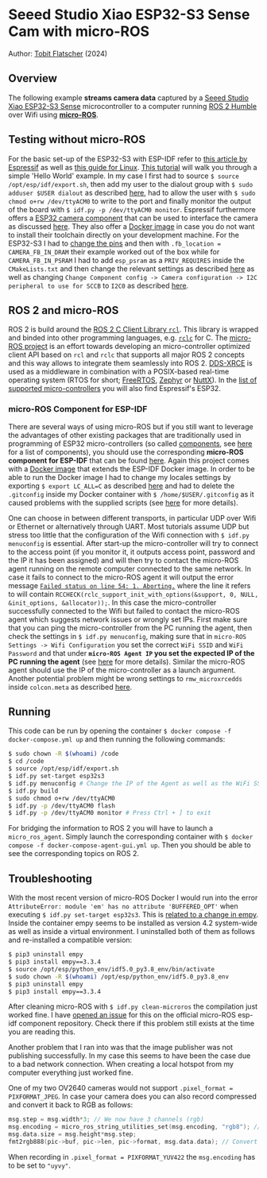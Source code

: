 # Seeed Studio Xiao ESP32-S3 Sense Cam with micro-ROS

Author: [Tobit Flatscher](https://github.com/2b-t) (2024)



## Overview

The following example **streams camera data** captured by a [Seeed Studio Xiao ESP32-S3 Sense](https://wiki.seeedstudio.com/xiao_esp32s3_getting_started/) microcontroller to a computer running [ROS 2 Humble](https://docs.ros.org/en/humble/index.html) over Wifi using [**micro-ROS**](https://micro.ros.org/).



## Testing without micro-ROS

For the basic set-up of the ESP32-S3 with ESP-IDF refer to [this article by Espressif](https://wiki.seeedstudio.com/xiao_esp32s3_getting_started/) as well as [this guide for Linux](https://docs.espressif.com/projects/esp-idf/en/latest/esp32s3/get-started/linux-macos-setup.html). [This tutorial](https://docs.espressif.com/projects/esp-idf/en/latest/esp32s3/get-started/linux-macos-setup.html#get-started-linux-macos-first-steps) will walk you through a simple 'Hello World' example. In my case I first had to source `$ source /opt/esp/idf/export.sh`, then add my user to the dialout group with `$ sudo adduser $USER dialout` as described [here](https://askubuntu.com/a/112572), had to allow the user with `$ sudo chmod o+rw /dev/ttyACM0` to write to the port and finally monitor the output of the board with `$ idf.py -p /dev/ttyACM0 monitor`. Espressif furthermore offers a [ESP32 camera component](https://github.com/espressif/esp32-camera) that can be used to interface the camera as discussed [here](https://wiki.seeedstudio.com/xiao_esp32s3_camera_usage/). They also offer a [Docker image](https://docs.espressif.com/projects/esp-idf/en/latest/esp32/api-guides/tools/idf-docker-image.html) in case you do not want to install their toolchain directly on your development machine. For the ESP32-S3 I had to [change the pins](https://github.com/Seeed-Studio/SSCMA-Micro/blob/dev/porting/espressif/boards/seeed_xiao_esp32s3/board.h) and then with `.fb_location = CAMERA_FB_IN_DRAM` their example worked out of the box while for `CAMERA_FB_IN_PSRAM` I had to add `esp_psram` as a `PRIV_REQUIRES` inside the `CMakeLists.txt` and then change the relevant settings as described [here](https://www.hackster.io/stefanblattmann/esp32-s3-masterclass-part-1-mastering-esp-idf-setup-a73555) as well as changing `Change Component config -> Camera configuration -> I2C peripheral to use for SCCB` to `I2C0` as described [here](https://github.com/espressif/esp32-camera/issues/450#issuecomment-1432009688).

## ROS 2 and micro-ROS

ROS 2 is build around the [ROS 2 C Client Library `rcl`](https://github.com/ros2/rcl). This library is wrapped and binded into other programming languages, e.g. [`rclc`](https://github.com/ros2/rclc) for C. The [micro-ROS project](https://micro.ros.org/) is an effort towards developing an micro-controller optimized client API based on `rcl` and `rclc` that supports all major ROS 2 concepts and this way allows to integrate them seamlessly into ROS 2. [DDS-XRCE](https://www.omg.org/spec/DDS-XRCE/) is used as a middleware in combination with a POSIX-based real-time operating system (RTOS for short; [FreeRTOS](https://www.freertos.org/), [Zephyr](https://www.zephyrproject.org/) or [NuttX](https://nuttx.apache.org/)). In the [list of supported micro-controllers](https://micro.ros.org/docs/overview/hardware/) you will also find Espressif's ESP32.

### micro-ROS Component for ESP-IDF

There are several ways of using micro-ROS but if you still want to leverage the advantages of other existing packages that are traditionally used in programming of ESP32 micro-controllers (so called [components](https://docs.espressif.com/projects/idf-component-manager/en/latest/), see [here](https://components.espressif.com/) for a list of components), you should use the corresponding **micro-ROS component for ESP-IDF** that can be found [here](https://github.com/micro-ROS/micro_ros_espidf_component). Again this project comes with a [Docker image](https://github.com/micro-ROS/micro_ros_espidf_component#build-with-docker-container) that extends the ESP-IDF Docker image. In order to be able to run the Docker image I had to change my locales settings by exporting `$ export LC_ALL=C` as described [here](https://stackoverflow.com/a/37112094) and had to delete the `.gitconfig` inside my Docker container with `$ /home/$USER/.gitconfig` as it caused problems with the supplied scripts (see [here](https://github.com/micro-ROS/micro_ros_espidf_component/issues/183#issuecomment-1837516081) for more details).

One can choose in between different transports, in particular UDP over Wifi or Ethernet or alternatively through UART. Most tutorials assume UDP but stress too little that the configuration of the Wifi connection with `$ idf.py menuconfig` is essential. After start-up the micro-controller will try to connect to the access point (if you monitor it, it outputs access point, password and the IP it has been assigned) and will then try to contact the micro-ROS agent running on the remote computer connected to the same network. In case it fails to connect to the micro-ROS agent it will output the error message [`Failed status on line 54: 1. Aborting.`](https://answers.ros.org/question/387035/esp32-micro-ros-failed-status-on-line-87-1-aborting/) where the line it refers to will contain `RCCHECK(rclc_support_init_with_options(&support, 0, NULL, &init_options, &allocator));`. In this case the micro-controller successfully connected to the Wifi but failed to contact the micro-ROS agent which suggests network issues or wrongly set IPs. First make sure that you can ping the micro-controller from the PC running the agent, then check the settings in `$ idf.py menuconfig`, making sure that in `micro-ROS Settings -> Wifi Configuration` you set the correct `WiFi SSID` and `WiFi Password` and that under **`micro-ROS Agent IP` you set the expected IP of the PC running the agent** (see [here](https://robofoundry.medium.com/esp32-micro-ros-actually-working-over-wifi-and-udp-transport-519a8ad52f65) for more details). Similar the micro-ROS agent should use the IP of the micro-controller as a launch argument. Another potential problem might be wrong settings to `rmw_microxrcedds` inside `colcon.meta` as described [here](https://github.com/micro-ROS/micro_ros_setup/issues/526).



## Running

This code can be run by opening the container `$ docker compose -f docker-compose.yml up` and then running the following commands:

```bash
$ sudo chown -R $(whoami) /code
$ cd /code
$ source /opt/esp/idf/export.sh
$ idf.py set-target esp32s3
$ idf.py menuconfig # Change the IP of the Agent as well as the WiFi SSID and WiFi password
$ idf.py build
$ sudo chmod o+rw /dev/ttyACM0
$ idf.py -p /dev/ttyACM0 flash
$ idf.py -p /dev/ttyACM0 monitor # Press Ctrl + ] to exit
```

For bridging the information to ROS 2 you will have to launch a `micro_ros_agent`. Simply launch the corresponding container with `$ docker compose -f docker-compose-agent-gui.yml up`. Then you should be able to see the corresponding topics on ROS 2.



## Troubleshooting

With the most recent version of micro-ROS Docker I would run into the error `AttributeError: module 'em' has no attribute 'BUFFERED_OPT'` when executing `$ idf.py set-target esp32s3`. This is [related to a change in empy](https://stackoverflow.com/questions/77642155/attributeerror-module-object-has-no-attribute-raw-opt/77656642#77656642). Inside the container empy seems to be installed as version 4.2 system-wide as well as inside a virtual environment. I uninstalled both of them as follows and re-installed a compatible version:

```bash
$ pip3 uninstall empy
$ pip3 install empy==3.3.4
$ source /opt/esp/python_env/idf5.0_py3.8_env/bin/activate
$ sudo chown -R $(whoami) /opt/esp/python_env/idf5.0_py3.8_env
$ pip3 uninstall empy
$ pip3 install empy==3.3.4
```

After cleaning micro-ROS with `$ idf.py clean-microros` the compilation just worked fine. I have [opened an issue](https://github.com/micro-ROS/micro_ros_espidf_component/issues/268) for this on the official micro-ROS esp-idf component repository. Check there if this problem still exists at the time you are reading this.

Another problem that I ran into was that the image publisher was not publishing successfully. In my case this seems to have been the case due to a bad network connection. When creating a local hotspot from my computer everything just worked fine.

One of my two OV2640 cameras would not support `.pixel_format = PIXFORMAT_JPEG`. In case your camera does you can also record compressed and convert it back to RGB as follows:

```c
msg.step = msg.width*3; // We now have 3 channels (rgb)
msg.encoding = micro_ros_string_utilities_set(msg.encoding, "rgb8"); // The encoding will be rgb8 after conversion
msg.data.size = msg.height*msg.step;
fmt2rgb888(pic->buf, pic->len, pic->format, msg.data.data); // Convert jpeg to rgb8
```

When recording in `.pixel_format = PIXFORMAT_YUV422` the `msg.encoding` has to be set to `"uyvy"`.

